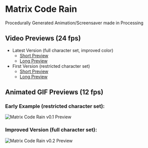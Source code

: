 # Matrix Code Rain
Procedurally Generated Animation/Screensaver made in Processing

## Video Previews (24 fps)
* Latest Version (full character set, improved color)
	* [Short Preview](https://github.com/coding418/matrix-code-rain/blob/main/matrix-code-rain-v0.2-preview.mp4?raw=true)
	* [Long Preview](https://github.com/coding418/matrix-code-rain/blob/main/matrix-code-rain-v0.2-long.mp4?raw=true)
* First Version (restricted character set)
	* [Short Preview](https://github.com/coding418/matrix-code-rain/blob/main/matrix-code-rain-v0.1-preview.mp4?raw=true)
	* [Long Preview](https://github.com/coding418/matrix-code-rain/blob/main/matrix-code-rain-v0.1-long.mp4?raw=true)

## Animated GIF Previews (12 fps)
### Early Example (restricted character set):
![Matrix Code Rain v0.1 Preview](/matrix-code-rain-v0.1-preview.gif)

### Improved Version (full character set):
![Matrix Code Rain v0.2 Preview](/matrix-code-rain-v0.2-preview.gif)